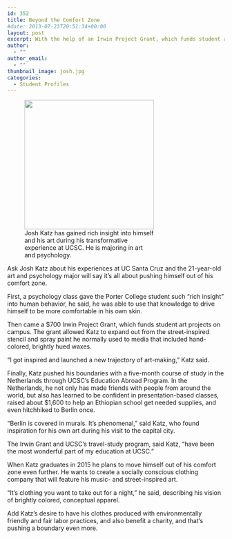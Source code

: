 ```yaml
---
id: 352
title: Beyond the Comfort Zone
#date: 2013-07-23T20:51:34+00:00
layout: post
excerpt: With the help of an Irwin Project Grant, which funds student art projects on campus, art and psychology major Josh Katz launched a new trajectory of art-making.
author:
  - ""
author_email:
  - ""
thumbnail_image: josh.jpg
categories:
  - Student Profiles
---
```

<figure id="attachment_3187" style="width: 300px" class="wp-caption alignright"><img class="size-medium wp-image-3187" src="http://live-ucsc-giving.pantheonsite.io/wp-content/uploads/2013/07/josh-300x300.jpg" alt="" width="300" height="300" srcset="https://ucsc-giving.lndo.site/wp-content/uploads/2013/07/josh-300x300.jpg 300w, https://ucsc-giving.lndo.site/wp-content/uploads/2013/07/josh.jpg 400w, https://ucsc-giving.lndo.site/wp-content/uploads/2013/07/josh-150x150.jpg 150w" sizes="(max-width: 300px) 100vw, 300px" /><figcaption class="wp-caption-text">Josh Katz has gained rich insight into himself and his art during his transformative experience at UCSC. He is majoring in art and psychology.</figcaption></figure> 

Ask Josh Katz about his experiences at UC Santa Cruz and the 21-year-old art and psychology major will say it&#8217;s all about pushing himself out of his comfort zone.

First, a psychology class gave the Porter College student such &#8220;rich insight&#8221; into human behavior, he said, he was able to use that knowledge to drive himself to be more comfortable in his own skin.

Then came a $700 Irwin Project Grant, which funds student art projects on campus. The grant allowed Katz to expand out from the street-inspired stencil and spray paint he normally used to media that included hand-colored, brightly hued waxes.

&#8220;I got inspired and launched a new trajectory of art-making,&#8221; Katz said.

Finally, Katz pushed his boundaries with a five-month course of study in the Netherlands through UCSC&#8217;s Education Abroad Program. In the Netherlands, he not only has made friends with people from around the world, but also has learned to be confident in presentation-based classes, raised about $1,600 to help an Ethiopian school get needed supplies, and even hitchhiked to Berlin once.

&#8220;Berlin is covered in murals. It&#8217;s phenomenal,&#8221; said Katz, who found inspiration for his own art during his visit to the capital city.

The Irwin Grant and UCSC&#8217;s travel-study program, said Katz, &#8220;have been the most wonderful part of my education at UCSC.&#8221;

When Katz graduates in 2015 he plans to move himself out of his comfort zone even further. He wants to create a socially conscious clothing company that will feature his music- and street-inspired art.

&#8220;It&#8217;s clothing you want to take out for a night,&#8221; he said, describing his vision of brightly colored, conceptual apparel.

Add Katz&#8217;s desire to have his clothes produced with environmentally friendly and fair labor practices, and also benefit a charity, and that&#8217;s pushing a boundary even more.
